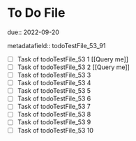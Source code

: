 # To Do File

due:: 2022-09-20

metadatafield:: todoTestFile_53_91

- [ ] Task of todoTestFile_53 1 [[Query me]]
- [ ] Task of todoTestFile_53 2 [[Query me]]
- [ ] Task of todoTestFile_53 3
- [ ] Task of todoTestFile_53 4
- [ ] Task of todoTestFile_53 5
- [ ] Task of todoTestFile_53 6
- [ ] Task of todoTestFile_53 7
- [ ] Task of todoTestFile_53 8
- [ ] Task of todoTestFile_53 9
- [ ] Task of todoTestFile_53 10